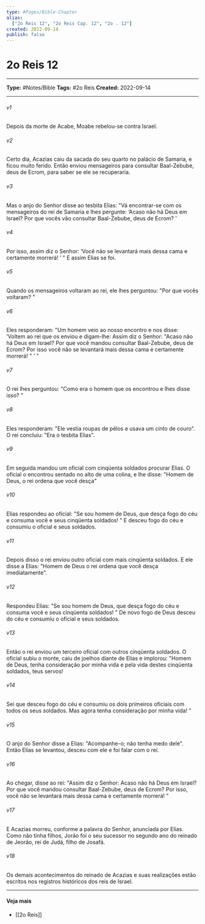 ```yaml
---
type: #Pages/Bible-Chapter
alias:
  ["2o Reis 12", "2o Reis Cap. 12", "2o . 12"]
created: 2022-09-14
publish: false
---
```


# 2o Reis 12

---

**Type:** #Notes/Bible
**Tags:** #2o Reis
**Created:** 2022-09-14

---

###### v1
Depois da morte de Acabe, Moabe rebelou-se contra Israel.
###### v2
Certo dia, Acazias caiu da sacada do seu quarto no palácio de Samaria, e ficou muito ferido. Então enviou mensageiros para consultar Baal-Zebube, deus de Ecrom, para saber se ele se recuperaria.
###### v3
Mas o anjo do Senhor disse ao tesbita Elias: "Vá encontrar-se com os mensageiros do rei de Samaria e lhes pergunte: ‘Acaso não há Deus em Israel? Por que vocês vão consultar Baal-Zebube, deus de Ecrom? ’
###### v4
Por isso, assim diz o Senhor: ‘Você não se levantará mais dessa cama e certamente morrerá! ’ " E assim Elias se foi.
###### v5
Quando os mensageiros voltaram ao rei, ele lhes perguntou: "Por que vocês voltaram? "
###### v6
Eles responderam: "Um homem veio ao nosso encontro e nos disse: ‘Voltem ao rei que os enviou e digam-lhe: Assim diz o Senhor: "Acaso não há Deus em Israel? Por que você mandou consultar Baal-Zebube, deus de Ecrom? Por isso você não se levantará mais dessa cama e certamente morrerá! " ’ "
###### v7
O rei lhes perguntou: "Como era o homem que os encontrou e lhes disse isso? "
###### v8
Eles responderam: "Ele vestia roupas de pêlos e usava um cinto de couro". O rei concluiu: "Era o tesbita Elias".
###### v9
Em seguida mandou um oficial com cinqüenta soldados procurar Elias. O oficial o encontrou sentado no alto de uma colina, e lhe disse: "Homem de Deus, o rei ordena que você desça"
###### v10
Elias respondeu ao oficial: "Se sou homem de Deus, que desça fogo do céu e consuma você e seus cinqüenta soldados! " E desceu fogo do céu e consumiu o oficial e seus soldados.
###### v11
Depois disso o rei enviou outro oficial com mais cinqüenta soldados. E ele disse a Elias: "Homem de Deus o rei ordena que você desça imediatamente".
###### v12
Respondeu Elias: "Se sou homem de Deus, que desça fogo do céu e consuma você e seus cinqüenta soldados! " De novo fogo de Deus desceu do céu e consumiu o oficial e seus soldados.
###### v13
Então o rei enviou um terceiro oficial com outros cinqüenta soldados. O oficial subiu o monte, caiu de joelhos diante de Elias e implorou: "Homem de Deus, tenha consideração por minha vida e pela vida destes cinqüenta soldados, teus servos!
###### v14
Sei que desceu fogo do céu e consumiu os dois primeiros oficiais com todos os seus soldados. Mas agora tenha consideração por minha vida! "
###### v15
O anjo do Senhor disse a Elias: "Acompanhe-o; não tenha medo dele". Então Elias se levantou, desceu com ele e foi falar com o rei.
###### v16
Ao chegar, disse ao rei: "Assim diz o Senhor: Acaso não há Deus em Israel? Por que você mandou consultar Baal-Zebube, deus de Ecrom? Por isso, você não se levantará mais dessa cama e certamente morrerá! "
###### v17
E Acazias morreu, conforme a palavra do Senhor, anunciada por Elias. Como não tinha filhos, Jorão foi o seu sucessor no segundo ano do reinado de Jeorão, rei de Judá, filho de Josafá.
###### v18
Os demais acontecimentos do reinado de Acazias e suas realizações estão escritos nos registros históricos dos reis de Israel.


---

#### Veja mais

- [[2o Reis]]
